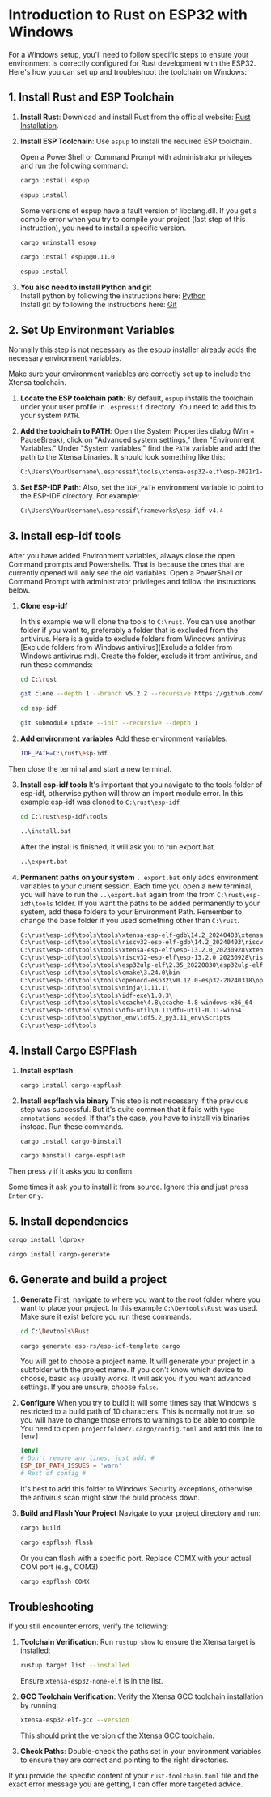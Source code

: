 # Introduction to Rust on ESP32 with Windows

For a Windows setup, you'll need to follow specific steps to ensure your environment is correctly configured for Rust development with the ESP32. Here's how you can set up and troubleshoot the toolchain on Windows:

## 1. Install Rust and ESP Toolchain

1. **Install Rust**:
   Download and install Rust from the official website: [Rust Installation](https://www.rust-lang.org/tools/install).

2. **Install ESP Toolchain**:
   Use `espup` to install the required ESP toolchain.

   Open a PowerShell or Command Prompt with administrator privileges and run the following command:

   ```sh
   cargo install espup
   ```

   ```sh
   espup install
   ```

   Some versions of espup have a fault version of libclang.dll. If you get a compile error when you try to compile your project (last step of this instruction), you need to install a specific version.

   ```sh
   cargo uninstall espup
   ```

   ```sh
   cargo install espup@0.11.0
   ```

   ```sh
   espup install
   ```

3. **You also need to install Python and git**  
   Install python by following the instructions here: [Python](https://www.python.org/downloads/windows/)  
   Install git by following the instructions here: [Git](https://git-scm.com/downloads)
   
## 2. Set Up Environment Variables

Normally this step is not necessary as the espup installer already adds the necessary environment variables.

Make sure your environment variables are correctly set up to include the Xtensa toolchain.

1. **Locate the ESP toolchain path**:
   By default, `espup` installs the toolchain under your user profile in `.espressif` directory. You need to add this to your system `PATH`.

2. **Add the toolchain to PATH**:
   Open the System Properties dialog (Win + PauseBreak), click on "Advanced system settings," then "Environment Variables." Under "System variables," find the `PATH` variable and add the path to the Xtensa binaries. It should look something like this:

   ```sh
   C:\Users\YourUsername\.espressif\tools\xtensa-esp32-elf\esp-2021r1-8.4.0\xtensa-esp32-elf\bin
   ```

3. **Set ESP-IDF Path**:
   Also, set the `IDF_PATH` environment variable to point to the ESP-IDF directory. For example:

   ```sh
   C:\Users\YourUsername\.espressif\frameworks\esp-idf-v4.4
   ```

## 3. Install esp-idf tools

 After you have added Environment variables, always close the open Command prompts and Powershells. That is because the ones that are currently opened will only see the old variables.
 Open a PowerShell or Command Prompt with administrator privileges and follow the instructions below.
 
1. **Clone esp-idf**

   In this example we will clone the tools to `C:\rust`. You can use another folder if you want to, preferably a folder that is excluded from the antivirus. Here is a guide to exclude folders from Windows antivirus [Exclude folders from Windows antivirus](Exclude a folder from Windows antivirus.md). Create the folder, exclude it from antivirus, and run these commands:   

   ```sh
   cd C:\rust
   ```

   ```sh
   git clone --depth 1 --branch v5.2.2 --recursive https://github.com/espressif/esp-idf.git
   ```

   ```sh
   cd esp-idf
   ```

   ```sh
   git submodule update --init --recursive --depth 1
   ```

2. **Add environment variables**
   Add these environment variables.

   ```sh
   IDF_PATH=C:\rust\esp-idf
   ```

Then close the terminal and start a new terminal.

3. **Install esp-idf tools**
   It's important that you navigate to the tools folder of esp-idf, otherwise python will throw an import module error. In this example esp-idf was cloned to `C:\rust\esp-idf`

   ```sh
   cd C:\rust\esp-idf\tools
   ```

   ```sh
   ..\install.bat
   ```

   After the install is finished, it will ask you to run export.bat.

   ```sh
   ..\export.bat
   ```

4. **Permanent paths on your system**
   `..export.bat` only adds environment variables to your current session. Each time you open a new terminal, you will have to run the `..\export.bat` again from the from `C:\rust\esp-idf\tools` folder. If you want the paths to be added permanently to your system, add these folders to your Environment Path. Remember to change the base folder if you used something other than `C:\rust`.

   ```sh
   C:\rust\esp-idf\tools\tools\xtensa-esp-elf-gdb\14.2_20240403\xtensa-esp-elf-gdb\bin
   C:\rust\esp-idf\tools\tools\riscv32-esp-elf-gdb\14.2_20240403\riscv32-esp-elf-gdb\bin
   C:\rust\esp-idf\tools\tools\xtensa-esp-elf\esp-13.2.0_20230928\xtensa-esp-elf\bin
   C:\rust\esp-idf\tools\tools\riscv32-esp-elf\esp-13.2.0_20230928\riscv32-esp-elf\bin
   C:\rust\esp-idf\tools\tools\esp32ulp-elf\2.35_20220830\esp32ulp-elf\bin
   C:\rust\esp-idf\tools\tools\cmake\3.24.0\bin
   C:\rust\esp-idf\tools\tools\openocd-esp32\v0.12.0-esp32-20240318\openocd-esp32\bin
   C:\rust\esp-idf\tools\tools\ninja\1.11.1\
   C:\rust\esp-idf\tools\tools\idf-exe\1.0.3\
   C:\rust\esp-idf\tools\tools\ccache\4.8\ccache-4.8-windows-x86_64
   C:\rust\esp-idf\tools\tools\dfu-util\0.11\dfu-util-0.11-win64
   C:\rust\esp-idf\tools\python_env\idf5.2_py3.11_env\Scripts
   C:\rust\esp-idf\tools
   ```

## 4. Install Cargo ESPFlash

1. **Install espflash**

   ```sh
   cargo install cargo-espflash
   ```

2. **Install espflash via binary**
   This step is not necessary if the previous step was successful. But it's quite common that it fails with `type annotations needed`. If that's the case, you have to install via binaries instead. Run these commands.

   ```sh
   cargo install cargo-binstall
   ```

   ```sh
   cargo binstall cargo-espflash
   ```
Then press `y` if it asks you to confirm.

Some times it ask you to install it from source. Ignore this and just press `Enter` or `y`.

## 5. Install dependencies

```sh
cargo install ldproxy
```

```sh
cargo install cargo-generate
```

## 6. Generate and build a project

1. **Generate**
First, navigate to where you want to the root folder where you want to place your project. In this example `C:\Devtools\Rust` was used. Make sure it exist before you run these commands.
   ```sh
   cd C:\Devtools\Rust
   ```

   ```sh
   cargo generate esp-rs/esp-idf-template cargo
   ```

   You will get to choose a project name. It will generate your project in a subfolder with the project name. 
   If you don't know which device to choose, basic `esp` usually works.
   It will ask you if you want advanced settings. If you are unsure, choose `false`.

2. **Configure**
   When you try to build it will some times say that Windows is restricted to a build path of 10 characters. This is normally not true, so you will have to change those errors to warnings to be able to compile. You need to open `projectfolder/.cargo/config.toml` and add this line to `[env]`

   ```toml
   [env]
   # Don't remove any lines, just add: #
   ESP_IDF_PATH_ISSUES = 'warn'
   # Rest of config #
   ```

   It's best to add this folder to Windows Security exceptions, otherwise the antivirus scan might slow the build process down.

3. **Build and Flash Your Project**
   Navigate to your project directory and run:

   ```sh
   cargo build
   ```

   ```sh
   cargo espflash flash 
   ```

   Or you can flash with a specific port. Replace COMX with your actual COM port (e.g., COM3)

   ```sh
   cargo espflash COMX 
   ```

## Troubleshooting

If you still encounter errors, verify the following:

1. **Toolchain Verification**:
   Run `rustup show` to ensure the Xtensa target is installed:

   ```sh
   rustup target list --installed
   ```

   Ensure `xtensa-esp32-none-elf` is in the list.

2. **GCC Toolchain Verification**:
   Verify the Xtensa GCC toolchain installation by running:

   ```sh
   xtensa-esp32-elf-gcc --version
   ```

   This should print the version of the Xtensa GCC toolchain.

3. **Check Paths**:
   Double-check the paths set in your environment variables to ensure they are correct and pointing to the right directories.

If you provide the specific content of your `rust-toolchain.toml` file and the exact error message you are getting, I can offer more targeted advice.
